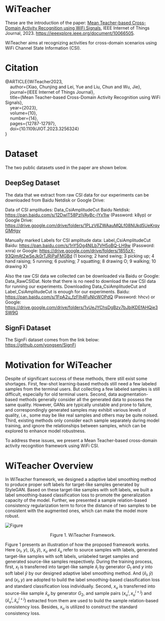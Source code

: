 # WiTeacher

These are the introduction of the paper: [Mean Teacher-based Cross-Domain Activity Recognition using WiFi Signals](https://github.com/ChunjingXiao/WiTeacher/blob/master/MeanTeacher_WiTeacher_IoTJ.pdf), IEEE Internet of Things Journal, 2023. https://ieeexplore.ieee.org/document/10066505. 

WiTeacher aims at recognizing activities for cross-domain scenarios using WiFi Channel State Information (CSI).


# Citation
@ARTICLE{WiTeacher2023,  
&nbsp; &nbsp; author={Xiao, Chunjing and Lei, Yue and Liu, Chun and Wu, Jie},  
&nbsp; &nbsp; journal={IEEE Internet of Things Journal},   
&nbsp; &nbsp; title={Mean Teacher-based Cross-Domain Activity Recognition using WiFi Signals},   
&nbsp; &nbsp; year={2023},   
&nbsp; &nbsp; volume={10},   
&nbsp; &nbsp; number={14},   
&nbsp; &nbsp; pages={12787-12797},   
&nbsp; &nbsp; doi={10.1109/JIOT.2023.3256324}  
}

# Dataset


The two public datasets used in the paper are shown below.


## DeepSeg Dataset


The data that we extract from raw CSI data for our experiments can be downloaded from Baidu Netdisk or Google Drive:


Data of CSI amplitudes: Data_CsiAmplitudeCut Baidu Netdisk: https://pan.baidu.com/s/12DwlT58PzlVAyBc-lYx1lw (Password: k8yp) 
or Google Drive: https://drive.google.com/drive/folders/1PLzV6ZWAauMQLf08NUkd5UeKrqyGMHgv


Manually marked Labels for CSI amplitude data: Label_CsiAmplitudeCut Baidu: https://pan.baidu.com/s/1nY5Og4NlLb7VH5oBQ-LH9w (Password: xnra) 
or Google: https://drive.google.com/drive/folders/1855zX-93QjmAt2wSeJk0rTJRiPaFMGBd (1 boxing; 2 hand swing; 3 picking up; 4 hand raising; 5 running; 6 pushing; 7 squatting; 8 drawing O; 9 walking; 10 drawing X)



Also the raw CSI data we collected can be downloaded via Baidu or Google: Data_RawCSIDat. Note that there is no need to download the raw CSI data for running our experiments. Downloading Data_CsiAmplitudeCut and Label_CsiAmplitudeCut is enough for our experiments. Baidu: https://pan.baidu.com/s/1FpA2u_fzFIh4FuNIcWOPdQ (Password: hhcv) or Google: https://drive.google.com/drive/folders/1vUeJYChsDgBzv7bJbiKDEfAHQje3SW9G




## SignFi Dataset

The SignFi dataset comes from the link below: https://github.com/yongsen/SignFi



# Motivation for WiTeacher

Despite of significant success of these methods, there still
exist some shortages. First, few-shot learning-based methods
still need a few labeled samples from the terminal users. But collecting a few labeled samples is still difficult,
especially for old terminal users. Second, data augmentation-based methods generally consider all the generated data to possess the same quality. However, GANs are typically unstable
and prone to failure, and correspondingly generated
samples may exhibit various levels of quality, i.e., some may
be like real samples and others may be quite noised. Third,
existing methods only consider each sample separately during
model training, and ignore the relationships between samples,
which can be explored to enhance model robustness.

To address these issues, we present a Mean Teacher-based
cross-domain activity recognition framework using WiFi CSI.



# WiTeacher Overview

In WiTeacher framework, we designed a adaptive
label smoothing method to produce proper soft labels for
target-like samples generated by StyleGAN. Based on these
target-like samples with soft labels, we built a label smoothing-based classification loss to promote the generalization capacity
of the model. Further, we presented a sample relation-based
consistency regularization term to force the distance of two
samples to be consistent with the augmented ones, which can
make the model more robust.

![Figure](https://raw.githubusercontent.com/ChunjingXiao/WiTeacher/main/FigWiTeacherFramework.jpg)
<p align="center">Figure 1. WiTeacher Framework. </p>

Figure 1 presents an illustration of how the proposed framework works. 
Here ($x_l$, $y$), $\left( {{\hat x_l},\hat y} \right)$, $x_u$ and $\hat x_u$ refer to source samples with labels, generated target-like samples with soft labels, unlabeled target samples and generated source-like samples respectively. During the training process, first, $x_l$ is transferred into target-like sample ${\hat x_l}$ by generator ${G_1}$ and $y$ into soft label ${\hat y}$ by our designed adaptive label smoothing method. And $\left( {{\hat x_l},\hat y} \right)$ and $\left( {{x_l},y} \right)$ are adopted to build the label smoothing-based classification loss and standard classification loss individually. Second, $x_u$ is transferred into source-like sample ${\hat x_u}$ by generator ${G_2}$, and sample pairs $\left( {x_u^i,x_u^{i + j}} \right)$ and $\left( {\hat x_u^i,\hat x_u^{i + j}} \right)$ extracted from them are used to build the sample relation-based consistency loss. Besides, $x_u$ is utilized to construct the standard consistency loss.
